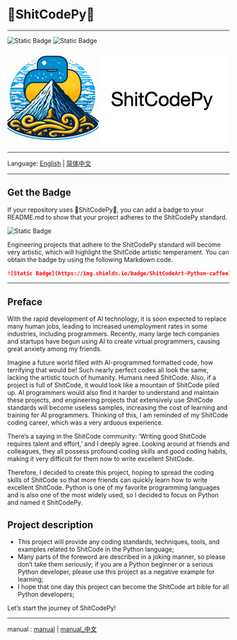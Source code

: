 # 💩ShitCodePy💩
***************************************
![Static Badge](https://img.shields.io/badge/license-MIT-blue)
![Static Badge](https://img.shields.io/badge/ShitCodeArt-Python-caffee)

![logo.jpeg](logo/logo_1.png)
***************************************
Language: [English](README.md) | [简体中文](README_zh.md)
***************************************
## Get the Badge
If your repository uses 💩ShitCodePy💩, you can add a badge to your README.md to show that your project adheres to the ShitCodePy standard.

![Static Badge](https://img.shields.io/badge/ShitCodeArt-Python-caffee)

Engineering projects that adhere to the ShitCodePy standard will become very artistic, which will highlight the ShitCode artistic temperament. You can obtain the badge by using the following Markdown code.
```markdown
![Static Badge](https://img.shields.io/badge/ShitCodeArt-Python-caffee)
```
***************************************

## Preface
With the rapid development of AI technology, it is soon expected to replace many human jobs, leading to increased unemployment rates in some industries, including programmers. Recently, many large tech companies and startups have begun using AI to create virtual programmers, causing great anxiety among my friends.

Imagine a future world filled with AI-programmed formatted code, how terrifying that would be! Such nearly perfect codes all look the same, lacking the artistic touch of humanity. Humans need ShitCode. Also, if a project is full of ShitCode, it would look like a mountain of ShitCode piled up. 
AI programmers would also find it harder to understand and maintain these projects, and engineering projects that extensively use ShitCode standards will become useless samples, increasing the cost of learning and training for AI programmers. Thinking of this, I am reminded of my ShitCode coding career, which was a very arduous experience.

There’s a saying in the ShitCode community: ‘Writing good ShitCode requires talent and effort,’ and I deeply agree. Looking around at friends and colleagues, they all possess profound coding skills and good coding habits, making it very difficult for them now to write excellent ShitCode.

Therefore, I decided to create this project, hoping to spread the coding skills of ShitCode so that more friends can quickly learn how to write excellent ShitCode. Python is one of my favorite programming languages and is also one of the most widely used, so I decided to focus on Python and named it ShitCodePy.

## Project description
* This project will provide any coding standards, techniques, tools, and examples related to ShitCode in the Python language;
* Many parts of the foreword are described in a joking manner, so please don’t take them seriously; if you are a Python beginner or a serious Python developer, please use this project as a negative example for learning;
* I hope that one day this project can become the ShitCode art bible for all Python developers;



Let’s start the journey of ShitCodePy!
***************************************
manual : [manual](principle/manual.md) | [manual_中文](principle/manual_zh.md) 